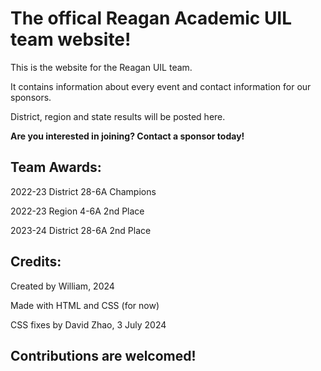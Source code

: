 # The offical Reagan Academic UIL team website!

This is the website for the Reagan UIL team.  

It contains information about every event and contact information for our sponsors.  

District, region and state results will be posted here.  

**Are you interested in joining? Contact a sponsor today!**

## Team Awards:

2022-23 District 28-6A Champions  

2022-23 Region 4-6A 2nd Place  

2023-24 District 28-6A 2nd Place  

## Credits:

Created by William, 2024

Made with HTML and CSS (for now)

CSS fixes by David Zhao, 3 July 2024

## Contributions are welcomed!
